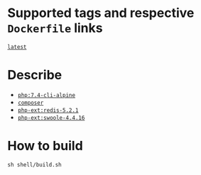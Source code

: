 # Supported tags and respective `Dockerfile` links

[`latest`](https://github.com/jumihc/hyperf-docker/blob/master/Dockerfile)

# Describe

- [`php:7.4-cli-alpine`](https://github.com/docker-library/php/blob/master/7.4/alpine3.11/cli/Dockerfile)
- [`composer`](https://getcomposer.org/)
- [`php-ext:redis-5.2.1`](https://github.com/phpredis/phpredis/)
- [`php-ext:swoole-4.4.16`](https://github.com/swoole/swoole-src/)

# How to build

```shell
sh shell/build.sh
```
